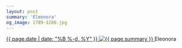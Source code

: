 ```yaml
---
layout: post
summary: 'Eleonora'
og_image: 1789-1280.jpg
---
```


<p>
 <time>
  <a href="/1789">
   {{ page.date | date: "%B %-d, %Y" }}
  </a>
 </time>
 <a href="/1789">
  <img alt="{{ page.summary }}" sizes="(min-width: 700px) 50vw, calc(100vw - 2rem)" src="{{ site.assets_url }}/1789-640.jpg" srcset="{{ site.assets_url }}/1789-320.jpg 320w, {{ site.assets_url }}/1789-640.jpg 640w, {{ site.assets_url }}/1789-960.jpg 960w, {{ site.assets_url }}/1789-1280.jpg 1280w"/>
 </a>
 <span>
  Eleonora
 </span>
</p>
